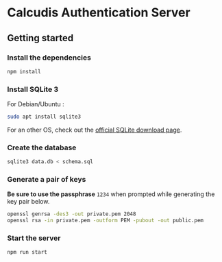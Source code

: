 # Calcudis Authentication Server
## Getting started
### Install the dependencies
```bash
npm install
```
### Install SQLite 3
For Debian/Ubuntu :
```bash
sudo apt install sqlite3
```
For an other OS, check out the [official SQLite download page](https://sqlite.org/download.html).
### Create the database
```bash
sqlite3 data.db < schema.sql
```
### Generate a pair of keys
**Be sure to use the passphrase** `1234` when prompted while generating the key pair below.
```bash
openssl genrsa -des3 -out private.pem 2048
openssl rsa -in private.pem -outform PEM -pubout -out public.pem
```
### Start the server
```bash
npm run start
```
